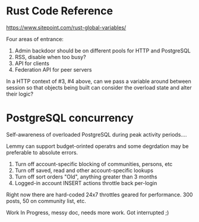 # Rust Code Reference

https://www.sitepoint.com/rust-global-variables/

Four areas of entrance:

1. Admin backdoor should be on different pools for HTTP and PostgreSQL
2. RSS, disable when too busy?
3. API for clients
4. Federation API for peer servers

In a HTTP context of #3, #4 above, can we pass a variable around between session so that objects being built can consider the overload state and alter their logic?


# PostgreSQL concurrency

Self-awareness of overloaded PostgreSQL during peak activity periods....

Lemmy can support budget-orinted operatrs and some degrdation may be preferable to absolute errors.

1. Turn off account-specific blocking of communities, persons, etc
2. Turn off saved, read and other account-specific lookups
3. Turn off sort orders "Old", anything greater than 3 months
4. Logged-in account INSERT actions throttle back per-login

Right now there are hard-coded 24x7 throttles geared for performance. 300 posts, 50 on community list, etc.

Work In Progress, messy doc, needs more work. Got interrupted ;)
